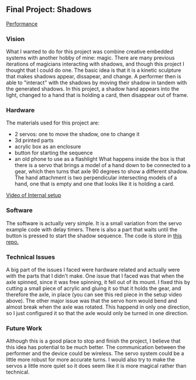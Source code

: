 ## Final Project: Shadows

[Performance](https://youtu.be/rIKR3P4VSP8)

### Vision
What I wanted to do for this project was combine creative embedded systems with another hobby of mine: magic. There are many previous iterations of magicians interacting with shadows, and though this project I thought that I could do one. The basic idea is that it is a kinetic sculpture that makes shadows appear, dissapear, and change. A performer then is able to "interact" with the shadows by moving their shadow in tandem with the generated shadows. In this project, a shadow hand appears into the light, changed to a hand that is holding a card, then disappear out of frame.

### Hardware
The materials used for this project are:
- 2 servos: one to move the shadow, one to change it
- 3d printed parts
- acrylic box as an enclosure
- button for starting the sequence
- an old phone to use as a flashlight
What happens inside the box is that there is a servo that brings a model of a hand down to be connected to a gear, which then turns that axle 90 degrees to show a different shadow. The hand attachment is two perpendicular intersecting models of a hand, one that is empty and one that looks like it is holding a card.

[Video of Internal setup](https://youtu.be/dJuhgczDjkQ)

### Software
The software is actually very simple. It is a small variation from the servo example code with delay timers. There is also a part that waits until the button is pressed to start the shadow sequence. The code is store in [this repo.](https://github.com/akihigaki/shadows)

### Technical Issues
A big part of the issues I faced were hardware related and actually were with the parts that I didn't make. One issue that I faced was that when the axle spinned, since it was free spinning, it fell out of its mount. I fixed this by cutting a small piece of acrylic and gluing it so that it holds the gear, and therefore the axle, in place (you can see this red piece in the setup video above). The other major issue was that the servo horn would bend and almost break when the axle was rotated. This happend in only one direction, so I just configured it so that the axle would only be turned in one direction.

### Future Work
Although this is a good place to stop and finish the project, I believe that this idea has potential to be much better. The communication between the performer and the device could be wireless. The servo system could be a little more robust for more accurate turns. I would also try to make the servos a little more quiet so it does seem like it is more magical rather than technical.
